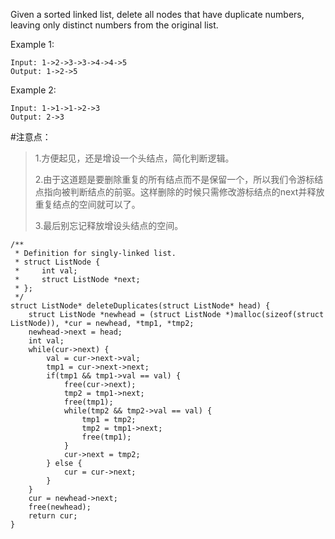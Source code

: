 Given a sorted linked list, delete all nodes that have duplicate numbers, leaving only distinct numbers from the original list.

Example 1:
	
	Input: 1->2->3->3->4->4->5
	Output: 1->2->5

Example 2:
	
	Input: 1->1->1->2->3
	Output: 2->3

#注意点：
>1.方便起见，还是增设一个头结点，简化判断逻辑。
>
>2.由于这道题是要删除重复的所有结点而不是保留一个，所以我们令游标结点指向被判断结点的前驱。这样删除的时候只需修改游标结点的next并释放重复结点的空间就可以了。
>
>3.最后别忘记释放增设头结点的空间。
	
	/**
	 * Definition for singly-linked list.
	 * struct ListNode {
	 *     int val;
	 *     struct ListNode *next;
	 * };
	 */
	struct ListNode* deleteDuplicates(struct ListNode* head) {
	    struct ListNode *newhead = (struct ListNode *)malloc(sizeof(struct ListNode)), *cur = newhead, *tmp1, *tmp2;
	    newhead->next = head;
	    int val;
	    while(cur->next) {
	        val = cur->next->val;
	        tmp1 = cur->next->next;
	        if(tmp1 && tmp1->val == val) {
	            free(cur->next);
	            tmp2 = tmp1->next;
	            free(tmp1);
	            while(tmp2 && tmp2->val == val) {
	                tmp1 = tmp2;
	                tmp2 = tmp1->next;
	                free(tmp1);
	            }
	            cur->next = tmp2;
	        } else {
	            cur = cur->next;
	        }
	    }
	    cur = newhead->next;
	    free(newhead);
	    return cur;
	}